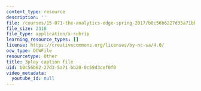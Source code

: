 ```yaml
---
content_type: resource
description: ''
file: /courses/15-071-the-analytics-edge-spring-2017/b0c56b6227d35a71bb200c59d3cef0f0_eUZHMoJ1EJE.vtt
file_size: 2318
file_type: application/x-subrip
learning_resource_types: []
license: https://creativecommons.org/licenses/by-nc-sa/4.0/
ocw_type: OCWFile
resourcetype: Other
title: 3play caption file
uid: b0c56b62-27d3-5a71-bb20-0c59d3cef0f0
video_metadata:
  youtube_id: null
---
```

